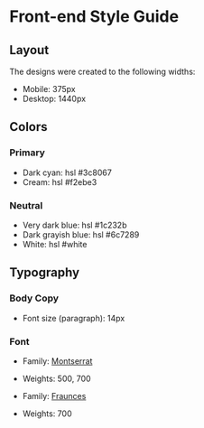 # Front-end Style Guide

## Layout

The designs were created to the following widths:

- Mobile: 375px
- Desktop: 1440px

## Colors

### Primary

- Dark cyan: hsl #3c8067
- Cream: hsl #f2ebe3

### Neutral

- Very dark blue: hsl #1c232b
- Dark grayish blue: hsl #6c7289
- White: hsl #white

## Typography

### Body Copy

- Font size (paragraph): 14px

### Font

- Family: [Montserrat](https://fonts.google.com/specimen/Montserrat)
- Weights: 500, 700

- Family: [Fraunces](https://fonts.google.com/specimen/Fraunces)
- Weights: 700
